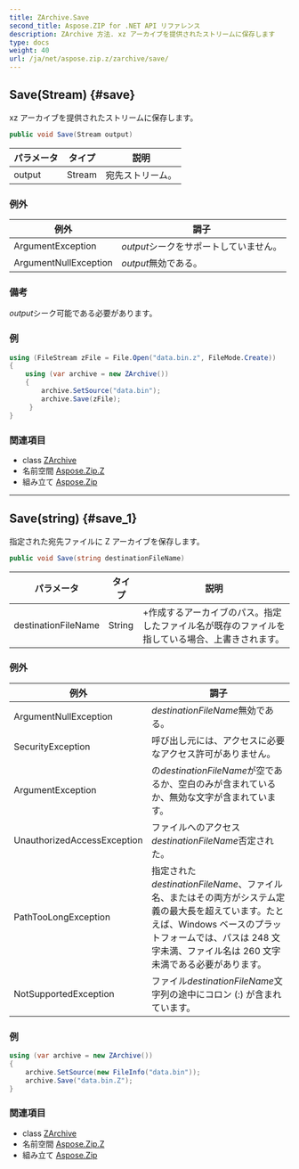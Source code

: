 ```yaml
---
title: ZArchive.Save
second_title: Aspose.ZIP for .NET API リファレンス
description: ZArchive 方法. xz アーカイブを提供されたストリームに保存します
type: docs
weight: 40
url: /ja/net/aspose.zip.z/zarchive/save/
---
```

## Save(Stream) {#save}

xz アーカイブを提供されたストリームに保存します。

```csharp
public void Save(Stream output)
```

| パラメータ | タイプ | 説明 |
| --- | --- | --- |
| output | Stream | 宛先ストリーム。 |

### 例外

| 例外 | 調子 |
| --- | --- |
| ArgumentException | *output*シークをサポートしていません。 |
| ArgumentNullException | *output*無効である。 |

### 備考

*output*シーク可能である必要があります。

### 例

```csharp
using (FileStream zFile = File.Open("data.bin.z", FileMode.Create))
{
    using (var archive = new ZArchive())
    {
        archive.SetSource("data.bin");
        archive.Save(zFile);
     }
}
```

### 関連項目

* class [ZArchive](../)
* 名前空間 [Aspose.Zip.Z](../../zarchive/)
* 組み立て [Aspose.Zip](../../../)

---

## Save(string) {#save_1}

指定された宛先ファイルに Z アーカイブを保存します。

```csharp
public void Save(string destinationFileName)
```

| パラメータ | タイプ | 説明 |
| --- | --- | --- |
| destinationFileName | String | +作成するアーカイブのパス。指定したファイル名が既存のファイルを指している場合、上書きされます。 |

### 例外

| 例外 | 調子 |
| --- | --- |
| ArgumentNullException | *destinationFileName*無効である。 |
| SecurityException | 呼び出し元には、アクセスに必要なアクセス許可がありません。 |
| ArgumentException | の*destinationFileName*が空であるか、空白のみが含まれているか、無効な文字が含まれています。 |
| UnauthorizedAccessException | ファイルへのアクセス*destinationFileName*否定された。 |
| PathTooLongException | 指定された*destinationFileName*、ファイル名、またはその両方がシステム定義の最大長を超えています。たとえば、Windows ベースのプラットフォームでは、パスは 248 文字未満、ファイル名は 260 文字未満である必要があります。 |
| NotSupportedException | ファイル*destinationFileName*文字列の途中にコロン (:) が含まれています。 |

### 例

```csharp
using (var archive = new ZArchive()) 
{
    archive.SetSource(new FileInfo("data.bin"));
    archive.Save("data.bin.Z");
}
```

### 関連項目

* class [ZArchive](../)
* 名前空間 [Aspose.Zip.Z](../../zarchive/)
* 組み立て [Aspose.Zip](../../../)


